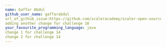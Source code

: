 ```yaml
---
name: Gaffar Abdul
github_user_name: gaffarabdul
url_of_github_issue:https://github.com/scaleracademy/scaler-open-source-september-challenge/issues/78
adding another change for challenge 10
your_favourite_programming_language: java
change 1 for challenge 14
change 2 for challenge 14
---
```

